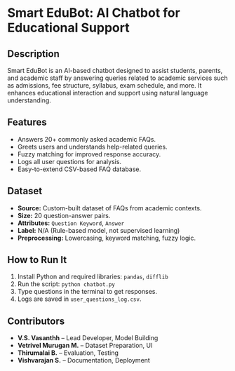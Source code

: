 # Smart EduBot: AI Chatbot for Educational Support

## Description
Smart EduBot is an AI-based chatbot designed to assist students, parents, and academic staff by answering queries related to academic services such as admissions, fee structure, syllabus, exam schedule, and more. It enhances educational interaction and support using natural language understanding.

## Features
- Answers 20+ commonly asked academic FAQs.
- Greets users and understands help-related queries.
- Fuzzy matching for improved response accuracy.
- Logs all user questions for analysis.
- Easy-to-extend CSV-based FAQ database.

## Dataset
- **Source:** Custom-built dataset of FAQs from academic contexts.
- **Size:** 20 question-answer pairs.
- **Attributes:** `Question Keyword`, `Answer`
- **Label:** N/A (Rule-based model, not supervised learning)
- **Preprocessing:** Lowercasing, keyword matching, fuzzy logic.

## How to Run It
1. Install Python and required libraries: `pandas`, `difflib`
2. Run the script: `python chatbot.py`
3. Type questions in the terminal to get responses.
4. Logs are saved in `user_questions_log.csv`.

## Contributors
- **V.S. Vasanthh** – Lead Developer, Model Building
- **Vetrivel Murugan M.** – Dataset Preparation, UI
- **Thirumalai B.** – Evaluation, Testing
- **Vishvarajan S.** – Documentation, Deployment
